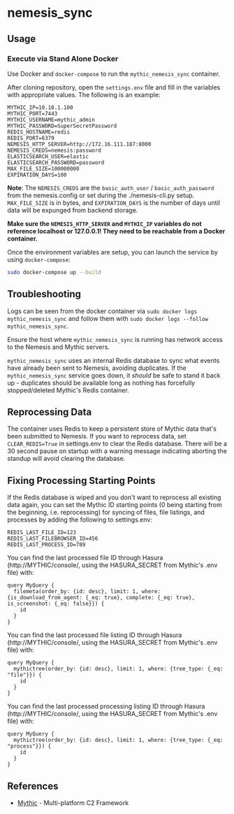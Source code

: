 # nemesis_sync

## Usage

### Execute via Stand Alone Docker

Use Docker and `docker-compose` to run the `mythic_nemesis_sync` container.

After cloning repository, open the `settings.env` file and fill in the variables with appropriate values. The following is an example:

``` text
MYTHIC_IP=10.10.1.100
MYTHIC_PORT=7443
MYTHIC_USERNAME=mythic_admin
MYTHIC_PASSWORD=SuperSecretPassword
REDIS_HOSTNAME=redis
REDIS_PORT=6379
NEMESIS_HTTP_SERVER=http://172.16.111.187:8000
NEMESIS_CREDS=nemesis:password
ELASTICSEARCH_USER=elastic
ELASTICSEARCH_PASSWORD=password
MAX_FILE_SIZE=100000000
EXPIRATION_DAYS=100
```

**Note**: The `NEMESIS_CREDS` are the `basic_auth_user` / `basic_auth_password` from the nemesis.config or set during the ./nemesis-cli.py setup. `MAX_FILE_SIZE` is in bytes, and `EXPIRATION_DAYS` is the number of days until data will be expunged from backend storage.

**Make sure the `NEMESIS_HTTP_SERVER` and `MYTHIC_IP` variables do not reference localhost or 127.0.0.1! They need to be reachable from a Docker container.**

Once the environment variables are setup, you can launch the service by using `docker-compose`:

``` bash
sudo docker-compose up --build
```

## Troubleshooting

Logs can be seen from the docker container via `sudo docker logs mythic_nemesis_sync` and follow them with `sudo docker logs --follow mythic_nemesis_sync`.

Ensure the host where `mythic_nemesis_sync` is running has network access to the Nemesis and Mythic servers.

`mythic_nemesis_sync` uses an internal Redis database to sync what events have already been sent to Nemesis, avoiding duplicates. If the `mythic_nemesis_sync` service goes down, it *should* be safe to stand it back up - duplicates should be available long as nothing has forcefully stopped/deleted Mythic's Redis container.

## Reprocessing Data

The container uses Redis to keep a persistent store of Mythic data that's been submitted to Nemesis. If you want to reprocess data, set `CLEAR_REDIS=True` in settings.env to clear the Redis database. There will be a 30 second pause on startup with a warning message indicating aborting the standup will avoid clearing the database.

## Fixing Processing Starting Points

If the Redis database is wiped and you don't want to reprocess all existing data again, you can set the Mythic ID starting points (0 being starting from the beginning, i.e. reprocessing) for syncing of files, file listings, and processes by adding the following to settings.env:

```
REDIS_LAST_FILE_ID=123
REDIS_LAST_FILEBROWSER_ID=456
REDIS_LAST_PROCESS_ID=789
```

You can find the last processed file ID through Hasura (http://MYTHIC/console/, using the HASURA_SECRET from Mythic's .env file) with:

```
query MyQuery {
  filemeta(order_by: {id: desc}, limit: 1, where: {is_download_from_agent: {_eq: true}, complete: {_eq: true}, is_screenshot: {_eq: false}}) {
    id
  }
}
```

You can find the last processed file listing ID through Hasura (http://MYTHIC/console/, using the HASURA_SECRET from Mythic's .env file) with:

```
query MyQuery {
  mythictree(order_by: {id: desc}, limit: 1, where: {tree_type: {_eq: "file"}}) {
    id
  }
}
```

You can find the last processed processing listing ID through Hasura (http://MYTHIC/console/, using the HASURA_SECRET from Mythic's .env file) with:

```
query MyQuery {
  mythictree(order_by: {id: desc}, limit: 1, where: {tree_type: {_eq: "process"}}) {
    id
  }
}
```

## References

- [Mythic](https://github.com/its-a-feature/Mythic) - Multi-platform C2 Framework
